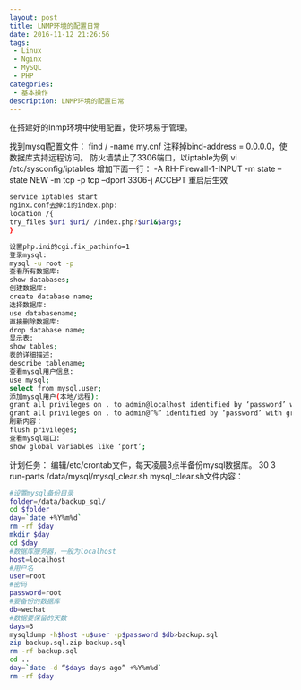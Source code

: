 ```yaml
---
layout: post
title: LNMP环境的配置日常
date: 2016-11-12 21:26:56
tags:
 - Linux
 - Nginx
 - MySQL
 - PHP
categories:
 - 基本操作
description: LNMP环境的配置日常
---
```

在搭建好的lnmp环境中使用配置，使环境易于管理。

找到mysql配置文件：
find / -name my.cnf
注释掉bind-address = 0.0.0.0，使数据库支持远程访问。
防火墙禁止了3306端口，以iptable为例
vi /etc/sysconfig/iptables
增加下面一行：
-A RH-Firewall-1-INPUT -m state –state NEW -m tcp -p tcp –dport 3306-j ACCEPT
重启后生效

```bash
service iptables start
nginx.conf去掉ci的index.php:
location /{
try_files $uri $uri/ /index.php?$uri&$args;
}
```
```bash
设置php.ini的cgi.fix_pathinfo=1
登录mysql:
mysql -u root -p
查看所有数据库:
show databases;
创建数据库:
create database name;
选择数据库:
use databasename;
直接删除数据库:
drop database name;
显示表:
show tables;
表的详细描述:
describe tablename;
查看mysql用户信息:
use mysql;
select from mysql.user;
添加mysql用户(本地/远程):
grant all privileges on . to admin@localhost identified by ‘password’ with grant option;
grant all privileges on . to admin@”%” identified by ‘password’ with grant option;
刷新内容：
flush privileges;
查看mysql端口:
show global variables like ‘port’;
```

计划任务：
编辑/etc/crontab文件，每天凌晨3点半备份mysql数据库。
30 3 run-parts /data/mysql/mysql_clear.sh
mysql_clear.sh文件内容：

```bash
#设置mysql备份目录
folder=/data/backup_sql/
cd $folder
day=`date +%Y%m%d`
rm -rf $day
mkdir $day
cd $day
#数据库服务器，一般为localhost
host=localhost
#用户名
user=root
#密码
password=root
#要备份的数据库
db=wechat
#数据要保留的天数
days=3
mysqldump -h$host -u$user -p$password $db>backup.sql
zip backup.sql.zip backup.sql
rm -rf backup.sql
cd ..
day=`date -d “$days days ago” +%Y%m%d`
rm -rf $day
```